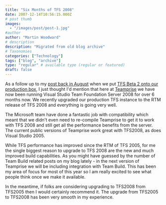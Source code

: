 ```yaml
---
title: "Six Months of TFS 2008"
date: 2007-12-14T10:56:15.000Z
# post thumb
images:
  - "/images/post/post-1.jpg"
#author
author: "Martin Woodward"
# description
description: "Migrated from old blog archive"
# Taxonomies
categories: ["Technology"]
tags: ["blog", "archive"]
type: "regular" # available type (regular or featured)
draft: false
---
```


As a follow up to my [post back in August](http://www.woodwardweb.com/teamprise/000376.html) when we put [TFS Beta 2 onto our production box](http://www.woodwardweb.com/teamprise/000376.html), I just thought I'd mention that here at [Teamprise](http://www.teamprise.com) we have now been running Visual Studio Team Foundation Server 2008 for over 6 months now.  We recently upgraded our production TFS instance to the RTM release of TFS 2008 and everything is going very well. 

The Microsoft team have done a fantastic job with compatibility which meant that we didn't even need to re-compile Teamprise to get it to work with TFS 2008 and still get all the performance benefits from the server.  The current public versions of Teamprise work great with TFS2008, as does Visual Studio 2005. 

While TFS performance has improved since the RTM of TFS 2005, for me the single biggest reason to upgrade to TFS 2008 are the new and much improved build capabilities.  As you might have guessed by the number of Team Build related posts on my blog lately - in the next version of Teamprise we will be including integration with Team Build.  This has been my area of focus for most of this year so I am really excited to see what people think once we make it available. 

In the meantime, if folks are considering upgrading to TFS2008 from TFS2005 then I would certainly recommend it.  The upgrade from TFS2005 to TFS2008 has been very smooth in my experience.